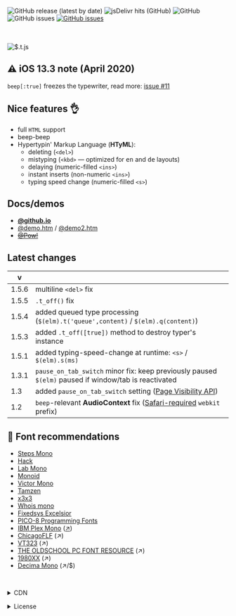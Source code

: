 <p><img alt="GitHub release (latest by date)" src="https://img.shields.io/github/v/release/mntn-dev/t.js?color=magenta"/>
<img alt="jsDelivr hits (GitHub)" src="https://img.shields.io/jsdelivr/gh/hw/mntn-dev/t.js?color=magenta"/>
<img alt="GitHub" src="https://img.shields.io/github/license/mntn-dev/t.js?color=magenta"/>
<img alt="GitHub issues" src="https://img.shields.io/github/issues/mntn-dev/t.js?color=magenta"/>
<a target="_blank" href="https://code.jquery.com/"><img alt="GitHub issues" src="https://img.shields.io/badge/reqs-jQuery-magenta"/></a></p>
<br/><br/><img src="https://mntn-dev.github.io/t.js/t.js.gif" alt="$.t.js"/><br/>

⚠️ iOS 13.3 note (April 2020)
---
``beep[:true]`` freezes the typewriter, read more: <a href="https://github.com/mntn-dev/t.js/issues/11#issuecomment-616455871">issue #11</a>

Nice features 👌
---
* full <code>HTML</code> support
* beep-beep
* Hypertypin' Markup Language (__HTyML__):
  * deleting (<code>&lt;del&gt;</code>)
  * mistyping (<code>&lt;kbd&gt;</code> &mdash; optimized for <kbd title="english">en</kbd> and <kbd title="german">de</kbd> layouts)
  * delaying (numeric-filled <code>&lt;ins&gt;</code>)
  * instant inserts (non-numeric <code>&lt;ins&gt;</code>)
  * typing speed change (numeric-filled <code>&lt;s&gt;</code>)

Docs/demos
---
* <strong><a href="https://mntn-dev.github.io/t.js/" target="_blank">@github.io</a></strong>
* <a href="https://mntn-dev.github.io/t.js/demo.htm" target="_blank">@demo.htm</a> / <a href="https://mntn-dev.github.io/t.js/demo2.htm" target="_blank">@demo2.htm</a>
* <strike><a href="https://mn.tn/pow!" target="_blank">@Pow!</a></strike>


Latest changes
---
v   |  &nbsp;
--- | ---
1.5.6  | multiline `<del>` fix
1.5.5  | `.t_off()` fix
1.5.4  | added queued type processing (`$(elm).t('queue',content)` / `$(elm).q(content)`)
1.5.3  | added `.t_off([true])` method to destroy typer's instance
1.5.1  | added typing-speed-change at runtime: `<s>` / `$(elm).s(ms)`
1.3.1  | `pause_on_tab_switch` minor fix: keep previously paused `$(elm)` paused if window/tab is reactivated
1.3    |  added `pause_on_tab_switch` setting ([Page Visibility API](https://developer.mozilla.org/en-US/docs/Web/API/Page_Visibility_API))
1.2    | `beep`-relevant __AudioContext__ fix ([Safari-required](https://developer.apple.com/library/archive/documentation/AudioVideo/Conceptual/Using_HTML5_Audio_Video/PlayingandSynthesizingSounds/PlayingandSynthesizingSounds.html#//apple_ref/doc/uid/TP40009523-CH6-SW2) `webkit` prefix)


💾 Font recommendations 
---
* [Steps Mono](https://github.com/raphaelbastide/steps-mono)
* [Hack](https://github.com/source-foundry/Hack)
* [Lab Mono](https://github.com/hatsumatsu/Lab-Mono)
* [Monoid](https://github.com/larsenwork/monoid)
* [Victor Mono](https://github.com/rubjo/victor-mono/)
* [Tamzen](https://github.com/sunaku/tamzen-font)
* [x3x3](https://github.com/mntn-dev/x3x3#available-as-font-file)
* [Whois mono](https://github.com/raphaelbastide/Whois-mono)
* [Fixedsys Excelsior](https://github.com/kika/fixedsys)
* [PICO-8 Programming Fonts](https://github.com/juanitogan/p8-programming-fonts)
* [IBM Plex Mono](https://github.com/IBM/plex/tree/master/IBM-Plex-Mono/fonts/complete) ([↗](https://ibm.com/plex/))
* [ChicagoFLF](https://fontlibrary.org/en/font/chicagoflf) (↗)
* [VT323](https://fonts.google.com/specimen/VT323) (↗)
* [THE OLDSCHOOL PC FONT RESOURCE](https://int10h.org/oldschool-pc-fonts/fontlist/) (↗)
* [1980XX](https://arcade.itch.io/1980) (↗)
* [Decima Mono](https://myfonts.com/fonts/tipografiaramis/decima-mono/) (↗/$)

<br/><details><summary>CDN</summary><code>https://cdn.jsdelivr.net/gh/mntn-dev/t.js/t.min.js</code></details>
<details><summary>License</summary><strong>MIT</strong> <code>&lt;https://mit-license.org/&gt;</code></details>
